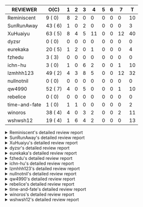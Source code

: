 |   REVIEWER    |  O(C)   | 1 | 2 | 3 | 4  | 5 | 6 | 7  | T  |
|---------------|---------|---|---|---|----|---|---|----|----|
| Reminiscent   |  9 ( 0) | 8 | 2 | 0 |  0 | 0 | 0 |  0 | 10 |
| SunRunAway    | 43 ( 6) | 1 | 0 | 2 |  0 | 0 | 0 |  0 |  3 |
| XuHuaiyu      | 63 ( 5) | 8 | 4 | 5 | 11 | 0 | 0 | 12 | 40 |
| dyzsr         |  0 ( 0) | 0 | 0 | 0 |  0 | 0 | 0 |  0 |  0 |
| eurekaka      | 20 ( 5) | 1 | 2 | 0 |  1 | 0 | 0 |  0 |  4 |
| fzhedu        |  3 ( 3) | 0 | 0 | 0 |  0 | 0 | 0 |  0 |  0 |
| ichn-hu       |  3 ( 0) | 1 | 0 | 6 |  2 | 0 | 0 |  1 | 10 |
| lzmhhh123     | 49 ( 2) | 4 | 3 | 8 |  5 | 0 | 0 | 12 | 32 |
| nullnotnil    |  0 ( 0) | 0 | 0 | 0 |  0 | 0 | 0 |  0 |  0 |
| qw4990        | 52 ( 7) | 4 | 0 | 5 |  0 | 0 | 0 |  1 | 10 |
| rebelice      |  0 ( 0) | 0 | 0 | 0 |  0 | 0 | 0 |  0 |  0 |
| time-and-fate |  1 ( 0) | 1 | 1 | 0 |  0 | 0 | 0 |  0 |  2 |
| winoros       | 38 ( 4) | 4 | 0 | 3 |  2 | 0 | 0 |  2 | 11 |
| wshwsh12      | 19 ( 4) | 1 | 6 | 4 |  2 | 0 | 0 |  0 | 13 |


<details> 
  <summary>Reminiscent's detailed review report</summary> 

## To Be Reviewed

|    REPO    |                                                                  PR                                                                  | C | LASTED |
|------------|--------------------------------------------------------------------------------------------------------------------------------------|---|--------|
| tidb/21137 | [executor: specially handle empty input for apply's outer child aggregate (#20544)](https://github.com/pingcap/tidb/pull/21137)      |   | 28d20h |
| tidb/21271 | [*: support baseline capture for prepared statements](https://github.com/pingcap/tidb/pull/21271)                                    |   | 22d23h |
| tidb/21467 | [planner: fix explain-hint panic for joins generated by subquery (#20675)](https://github.com/pingcap/tidb/pull/21467)               |   | 14d19h |
| tidb/21550 | [planner : fix unsigned_decimal_col=-int_cnst access index (#21198)](https://github.com/pingcap/tidb/pull/21550)                     |   | 9d19h  |
| tidb/21614 | [planner: do not propagate column eq with different column types (#21495)](https://github.com/pingcap/tidb/pull/21614)               |   | 8d14h  |
| tidb/21782 | [bindinfo: refine logs of SQL bind (#21351)](https://github.com/pingcap/tidb/pull/21782)                                             |   | 2d22h  |
| tidb/21861 | [bindinfo: enforce default_db to lower case for SQL bind operations](https://github.com/pingcap/tidb/pull/21861)                     |   | 15h    |
| tidb/21862 | [executor: set StmtType correctly in SummaryStmt for failed queries (#21855)](https://github.com/pingcap/tidb/pull/21862)            |   | 15h    |
| tidb/21868 | [bindinfo: sync concurrent ops on mysql.bind_info from multiple tidb instances (#21629)](https://github.com/pingcap/tidb/pull/21868) |   | 6h     |


## Reviewed in Last 7 Days

|    REPO    |                                                                             PR                                                                              | C | D |   R   |
|------------|-------------------------------------------------------------------------------------------------------------------------------------------------------------|---|---|-------|
| tidb/21823 | [planner: generate correct query block name and offset for update / delete](https://github.com/pingcap/tidb/pull/21823)                                     |   | 1 | 1d23h |
| tidb/21855 | [executor: set StmtType correctly in SummaryStmt for failed queries](https://github.com/pingcap/tidb/pull/21855)                                            |   | 1 | 1h    |
| tidb/21271 | [*: support baseline capture for prepared statements](https://github.com/pingcap/tidb/pull/21271)                                                           |   | 1 | 22d5h |
| tidb/21629 | [bindinfo: sync concurrent ops on mysql.bind_info from multiple tidb instances](https://github.com/pingcap/tidb/pull/21629)                                 |   | 1 | 7d4h  |
| tidb/21832 | [planner: ignore ORDER BY when there is aggregate without GROUP BY](https://github.com/pingcap/tidb/pull/21832)                                             |   | 1 | 1d1h  |
| tidb/21783 | [util: fix bad number error with DISTINCT when dividing long decimals](https://github.com/pingcap/tidb/pull/21783)                                          |   | 1 | 2d3h  |
| tidb/21805 | [range:  fix overflow value access index](https://github.com/pingcap/tidb/pull/21805)                                                                       |   | 1 | 1d23h |
| tidb/21838 | [planner: allow a nonaggregate column not named in GROUP BY clause when this column is limited to single value](https://github.com/pingcap/tidb/pull/21838) |   | 1 | 16h   |
| tidb/21834 | [planner: enhanced index range calculation plan](https://github.com/pingcap/tidb/pull/21834)                                                                |   | 2 | 1h    |
| tidb/21809 | [util/ranger: convert range condition like `x >= 2 and x <= 2` to point condition `x = 2`](https://github.com/pingcap/tidb/pull/21809)                      |   | 2 | 1d0h  |


</details> 


<details> 
  <summary>SunRunAway's detailed review report</summary> 

## To Be Reviewed

|     REPO     |                                                                     PR                                                                     | C | LASTED  |
|--------------|--------------------------------------------------------------------------------------------------------------------------------------------|---|---------|
| docs-cn/4913 | [explain: add indexes](https://github.com/pingcap/docs-cn/pull/4913)                                                                       |   | 31d17h  |
| tidb/15370   | [planner,executor: Refactor Shuffle and implement parallel Sort](https://github.com/pingcap/tidb/pull/15370)                               | Y | 278d18h |
| docs-cn/4933 | [explain: add joins](https://github.com/pingcap/docs-cn/pull/4933)                                                                         |   | 27d20h  |
| tidb/15462   | [executor: implement `graceHashJoin`](https://github.com/pingcap/tidb/pull/15462)                                                          | Y | 274d17h |
| tidb/16967   | [executor: Refactor Shuffle and implement parallel sort (executor part)](https://github.com/pingcap/tidb/pull/16967)                       | Y | 229d10h |
| tidb/17238   | [*: refactor table.Allocator to improve readability](https://github.com/pingcap/tidb/pull/17238)                                           |   | 216d18h |
| tidb/19120   | [executor: Concurrently fetch chunks and insert them to a concurrent hash table in hash build](https://github.com/pingcap/tidb/pull/19120) |   | 128d21h |
| tidb/19178   | [executor: Refactor probe channel](https://github.com/pingcap/tidb/pull/19178)                                                             |   | 126d16h |
| tidb/19347   | [executor: support new syntax `create/drop binding for digest` for tidb dashboard usage](https://github.com/pingcap/tidb/pull/19347)       |   | 118d23h |
| tidb/19807   | [executor: parallel evaluation for hash aggregate distinct](https://github.com/pingcap/tidb/pull/19807)                                    |   | 104d10h |
| tidb/19900   | [executor: enable inline projection for sort&topN](https://github.com/pingcap/tidb/pull/19900)                                             | Y | 99d18h  |
| tidb/20140   | [expressions: Support `bin-to-uuid` and `uuid-to-bin`](https://github.com/pingcap/tidb/pull/20140)                                         |   | 86d22h  |
| tidb/20220   | [*: new secondary index value format](https://github.com/pingcap/tidb/pull/20220)                                                          |   | 83d16h  |
| tidb/20316   | [docs/design: add design doc for index usage information](https://github.com/pingcap/tidb/pull/20316)                                      |   | 78d17h  |
| tidb/20335   | [planner, executor: enable inline projection for Selection](https://github.com/pingcap/tidb/pull/20335)                                    | Y | 75d18h  |
| tidb/20360   | [planner: refine explain info for batch cop](https://github.com/pingcap/tidb/pull/20360)                                                   |   | 69d22h  |
| tidb/20397   | [parser: replace ast.SelectLockInShareMode with ast.SelectLockForShare](https://github.com/pingcap/tidb/pull/20397)                        |   | 67d18h  |
| tidb/20615   | [utils: Avoid panic when getting memory](https://github.com/pingcap/tidb/pull/20615)                                                       |   | 55d2h   |
| tidb/20689   | [expression: make TIME function compatible with MySQL (#19158)](https://github.com/pingcap/tidb/pull/20689)                                |   | 50d20h  |
| tidb/20750   | [executor, infoschema, planner: optimize query cluster_slow_query](https://github.com/pingcap/tidb/pull/20750)                             |   | 45d23h  |
| tidb/20752   | [*: trace statsCache and preparePlanCache by Global memory tracker.](https://github.com/pingcap/tidb/pull/20752)                           |   | 45d22h  |
| tidb/20765   | [planner: support stable result mode](https://github.com/pingcap/tidb/pull/20765)                                                          |   | 45d17h  |
| tidb/20799   | [planner: bypass the DNF restriction if index merge hint is specified](https://github.com/pingcap/tidb/pull/20799)                         |   | 44d16h  |
| tidb/20894   | [planner, store/tikv, executor:Support shuffled hash join and refine codes](https://github.com/pingcap/tidb/pull/20894)                    |   | 41d18h  |
| tidb/21137   | [executor: specially handle empty input for apply's outer child aggregate (#20544)](https://github.com/pingcap/tidb/pull/21137)            |   | 28d20h  |
| tidb/21207   | [planner: fix the inappropriate out-of-range range estimation rule](https://github.com/pingcap/tidb/pull/21207)                            |   | 24d19h  |
| tidb/21277   | [executor: fix split table with large integers](https://github.com/pingcap/tidb/pull/21277)                                                |   | 22d20h  |
| tidb/21310   | [types: convert string to MySQL BIT correctly](https://github.com/pingcap/tidb/pull/21310)                                                 |   | 21d22h  |
| tidb/21364   | [expression: make CAST function returns null when invalid value is casted as TIME (#18653)](https://github.com/pingcap/tidb/pull/21364)    |   | 18d1h   |
| tidb/21381   | [*: optimize analyze cluster index table](https://github.com/pingcap/tidb/pull/21381)                                                      |   | 17d17h  |
| tidb/21386   | [expression: Disable cast decimal as string push down to TiFlash](https://github.com/pingcap/tidb/pull/21386)                              |   | 17d16h  |
| tidb/21431   | [planner: fix correlated aggregates which should be evaluated in outer query](https://github.com/pingcap/tidb/pull/21431)                  |   | 15d19h  |
| tidb/21443   | [*: Let binary literal can be convert to enum and set (#20789)](https://github.com/pingcap/tidb/pull/21443)                                |   | 15d14h  |
| tidb/21444   | [planner: ignore anonymous index while tiflash replica is available](https://github.com/pingcap/tidb/pull/21444)                           |   | 15d12h  |
| tidb/21504   | [planner: fix invalid convert type in between...and... (#19820)](https://github.com/pingcap/tidb/pull/21504)                               | Y | 13d15h  |
| tidb/21546   | [planner: do not push down the aggregation function with correlated column (#21453)](https://github.com/pingcap/tidb/pull/21546)           |   | 9d23h   |
| tidb/21562   | [*:Adapt ScanDetailV2 in KvGet and KvBatchGet Response](https://github.com/pingcap/tidb/pull/21562)                                        |   | 9d16h   |
| tidb/21573   | [expression: fix incorrect result of IsTrue function for time types (#21534)](https://github.com/pingcap/tidb/pull/21573)                  |   | 9d13h   |
| tidb/21650   | [ddl, distsql: Support forbiding cross txnScope query all *Reader Executor](https://github.com/pingcap/tidb/pull/21650)                    |   | 7d14h   |
| tidb/21810   | [expression: handle hybrid field types for where clause (#21724)](https://github.com/pingcap/tidb/pull/21810)                              |   | 2d18h   |
| tidb/21813   | [expression: handle tp.flen overflow in to_base64 function (#20947)](https://github.com/pingcap/tidb/pull/21813)                           |   | 2d17h   |
| tidb/21834   | [planner: enhanced index range calculation plan](https://github.com/pingcap/tidb/pull/21834)                                               |   | 1d18h   |
| tidb/21849   | [types: Regard `TypeNewDecimal` as not a `hasVariantFieldLength` type.](https://github.com/pingcap/tidb/pull/21849)                        |   | 19h     |


## Reviewed in Last 7 Days

|    REPO    |                                                      PR                                                      | C | D |   R   |
|------------|--------------------------------------------------------------------------------------------------------------|---|---|-------|
| tidb/21859 | [*: add enable-global-kill with default value FALSE](https://github.com/pingcap/tidb/pull/21859)             |   | 1 | 0h    |
| tidb/21469 | [expression: fix casting year 0 to string 0000](https://github.com/pingcap/tidb/pull/21469)                  |   | 3 | 12d1h |
| tidb/21807 | [store/tikv: batch cop avoids to retry too many times. (#21499)](https://github.com/pingcap/tidb/pull/21807) |   | 3 | 1h    |


</details> 


<details> 
  <summary>XuHuaiyu's detailed review report</summary> 

## To Be Reviewed

|    REPO    |                                                                              PR                                                                              | C | LASTED  |
|------------|--------------------------------------------------------------------------------------------------------------------------------------------------------------|---|---------|
| tidb/19292 | [planner: suppport left join in join reorder](https://github.com/pingcap/tidb/pull/19292)                                                                    |   | 120d17h |
| tidb/19900 | [executor: enable inline projection for sort&topN](https://github.com/pingcap/tidb/pull/19900)                                                               | Y | 99d18h  |
| tidb/20040 | [planner, expression: take NullFlag into consideration when optimize the `int non-const` <cmp > `non-int const`](https://github.com/pingcap/tidb/pull/20040) | Y | 92d14h  |
| tidb/20140 | [expressions: Support `bin-to-uuid` and `uuid-to-bin`](https://github.com/pingcap/tidb/pull/20140)                                                           |   | 86d22h  |
| tidb/20233 | [expression, types: fix datetime and year comparison error](https://github.com/pingcap/tidb/pull/20233)                                                      | Y | 82d7h   |
| tidb/20311 | [expression: fix overflow error when convert bit to int64 (#20266)](https://github.com/pingcap/tidb/pull/20311)                                              |   | 78d21h  |
| tidb/20350 | [executor: support read global indexes in IndexMergeReader and index join](https://github.com/pingcap/tidb/pull/20350)                                       | Y | 72d13h  |
| tidb/20505 | [*: Add metrics for oom-action and sql memory usage.](https://github.com/pingcap/tidb/pull/20505)                                                            |   | 59d19h  |
| tidb/20576 | [*: fix stats feedback after tableReader handle multiple ranges](https://github.com/pingcap/tidb/pull/20576)                                                 |   | 57d13h  |
| tidb/20613 | [executor: fix issue of hash join fetch time inaccurate](https://github.com/pingcap/tidb/pull/20613)                                                         |   | 55d13h  |
| tidb/20752 | [*: trace statsCache and preparePlanCache by Global memory tracker.](https://github.com/pingcap/tidb/pull/20752)                                             |   | 45d22h  |
| tidb/20790 | [collation: add pinyin collation for chinese charset support](https://github.com/pingcap/tidb/pull/20790)                                                    |   | 44d20h  |
| tidb/20793 | [planner, executor: enable inline projection for Apply](https://github.com/pingcap/tidb/pull/20793)                                                          |   | 44d20h  |
| tidb/20905 | [planner: fix statement-optimize not work in `TryFastPlan`](https://github.com/pingcap/tidb/pull/20905)                                                      |   | 41d17h  |
| tidb/20938 | [planner: fix update statement not blocked by primary (#20842)](https://github.com/pingcap/tidb/pull/20938)                                                  |   | 38d17h  |
| tidb/20972 | [expression: POC implementation of Vitess hashing algorithm.](https://github.com/pingcap/tidb/pull/20972)                                                    |   | 37d1h   |
| tidb/21064 | [planner, executor: fix cast not check error](https://github.com/pingcap/tidb/pull/21064)                                                                    |   | 32d8h   |
| tidb/21149 | [executor:Add runtime stat for IndexMergeReaderExecutor (#20653)](https://github.com/pingcap/tidb/pull/21149)                                                |   | 28d14h  |
| tidb/21155 | [util/chunk: fix slice out of bound panic](https://github.com/pingcap/tidb/pull/21155)                                                                       |   | 28d11h  |
| tidb/21304 | [executor: Add the HashAggExec runtime information (#20577)](https://github.com/pingcap/tidb/pull/21304)                                                     |   | 22d12h  |
| tidb/21318 | [planner, expression: use the range of column types to simplify expressions](https://github.com/pingcap/tidb/pull/21318)                                     |   | 21d19h  |
| tidb/21334 | [*: make rollback work on user-defined variables](https://github.com/pingcap/tidb/pull/21334)                                                                |   | 21d14h  |
| tidb/21425 | [planner: natural join not consider rowid and null eq not propagate (#21328)](https://github.com/pingcap/tidb/pull/21425)                                    |   | 15d22h  |
| tidb/21431 | [planner: fix correlated aggregates which should be evaluated in outer query](https://github.com/pingcap/tidb/pull/21431)                                    |   | 15d19h  |
| tidb/21459 | [planner: push down projection for tiflash](https://github.com/pingcap/tidb/pull/21459)                                                                      |   | 14d21h  |
| tidb/21473 | [ddl: check the generated column offset when modifies column (#21458)](https://github.com/pingcap/tidb/pull/21473)                                           |   | 14d16h  |
| tidb/21476 | [planner: check for decimal format in cast expr (#20836)](https://github.com/pingcap/tidb/pull/21476)                                                        |   | 14d15h  |
| tidb/21477 | [planner: check for decimal format in cast expr (#20836)](https://github.com/pingcap/tidb/pull/21477)                                                        |   | 14d15h  |
| tidb/21483 | [executor, store/tikv: locks exist keys for point_get & batch_point_get (#21229)](https://github.com/pingcap/tidb/pull/21483)                                |   | 14d12h  |
| tidb/21488 | [planner: fix ambiguous field when resolve having expr  (#21165)](https://github.com/pingcap/tidb/pull/21488)                                                |   | 13d22h  |
| tidb/21504 | [planner: fix invalid convert type in between...and... (#19820)](https://github.com/pingcap/tidb/pull/21504)                                                 | Y | 13d15h  |
| tidb/21532 | [expression: set IsBooleanFlag for boolean scalar functions (#20706)](https://github.com/pingcap/tidb/pull/21532)                                            |   | 10d16h  |
| tidb/21536 | [executor: add slow-log file meta cache to avoid repeat read file meta information](https://github.com/pingcap/tidb/pull/21536)                              |   | 10d14h  |
| tidb/21550 | [planner : fix unsigned_decimal_col=-int_cnst access index (#21198)](https://github.com/pingcap/tidb/pull/21550)                                             |   | 9d19h   |
| tidb/21564 | [ddl: fix Incorrect behavior of NO_ZERO_DATE when altering table](https://github.com/pingcap/tidb/pull/21564)                                                |   | 9d15h   |
| tidb/21566 | [chunk: fix min/max for enum/set is incompatible with MySQL](https://github.com/pingcap/tidb/pull/21566)                                                     |   | 9d15h   |
| tidb/21573 | [expression: fix incorrect result of IsTrue function for time types (#21534)](https://github.com/pingcap/tidb/pull/21573)                                    |   | 9d13h   |
| tidb/21577 | [planner: add special partition pruner for list columns partition](https://github.com/pingcap/tidb/pull/21577)                                               |   | 9d12h   |
| tidb/21590 | [expression: fix compatibility behaviors in sec_to_time with MySQL  (#21555)](https://github.com/pingcap/tidb/pull/21590)                                    |   | 8d21h   |
| tidb/21593 | [expression: fix convert number base for hybrid type (#21554)](https://github.com/pingcap/tidb/pull/21593)                                                   |   | 8d19h   |
| tidb/21602 | [expression: not evaluate time addition for timestamp with 2 args if 1st arg's year is zero (#21572)](https://github.com/pingcap/tidb/pull/21602)            |   | 8d17h   |
| tidb/21608 | [expression: fix error "invalid time format: '{0 0 0 0 0 0 0}'" for timestampAdd (#21591)](https://github.com/pingcap/tidb/pull/21608)                       |   | 8d16h   |
| tidb/21609 | [session: check character set value valid when set global variable](https://github.com/pingcap/tidb/pull/21609)                                              |   | 8d16h   |
| tidb/21610 | [*: remove needless InInsertStmt (#19787)](https://github.com/pingcap/tidb/pull/21610)                                                                       |   | 8d15h   |
| tidb/21614 | [planner: do not propagate column eq with different column types (#21495)](https://github.com/pingcap/tidb/pull/21614)                                       |   | 8d14h   |
| tidb/21626 | [test: convert test to benchmard test to make ci stable (#21616)](https://github.com/pingcap/tidb/pull/21626)                                                |   | 7d23h   |
| tidb/21635 | [expression: handle invalid argument for addtime and subtime function  (#21600)](https://github.com/pingcap/tidb/pull/21635)                                 |   | 7d19h   |
| tidb/21673 | [expression, types: fix unexpected result from TIME() when fsp digits > 6 (#21652)](https://github.com/pingcap/tidb/pull/21673)                              |   | 6d17h   |
| tidb/21676 | [expression: fix compatibility of extract day_time unit functions (#21601)](https://github.com/pingcap/tidb/pull/21676)                                      |   | 6d17h   |
| tidb/21680 | [planner: report error when ORDER BY conflicts with DISTINCT (#21286)](https://github.com/pingcap/tidb/pull/21680)                                           |   | 6d16h   |
| tidb/21697 | [planner: check for only_full_group_by in ORDER BY and HAVING (#21216)](https://github.com/pingcap/tidb/pull/21697)                                          |   | 3d19h   |
| tidb/21711 | [expression: Fix unexpected panic when using IF function. (#21132)](https://github.com/pingcap/tidb/pull/21711)                                              |   | 3d17h   |
| tidb/21714 | [planner: fix the coercibility of the cast function (#21705)](https://github.com/pingcap/tidb/pull/21714)                                                    |   | 3d17h   |
| tidb/21718 | [types: fix compare object json type (#21703)](https://github.com/pingcap/tidb/pull/21718)                                                                   |   | 3d16h   |
| tidb/21785 | [types: fix compare float64 with float64 in json (#21709)](https://github.com/pingcap/tidb/pull/21785)                                                       |   | 2d22h   |
| tidb/21808 | [planner: fix the fail when we compare multi fields in the subquery (#21699)](https://github.com/pingcap/tidb/pull/21808)                                    |   | 2d18h   |
| tidb/21810 | [expression: handle hybrid field types for where clause (#21724)](https://github.com/pingcap/tidb/pull/21810)                                                |   | 2d18h   |
| tidb/21813 | [expression: handle tp.flen overflow in to_base64 function (#20947)](https://github.com/pingcap/tidb/pull/21813)                                             |   | 2d17h   |
| tidb/21826 | [types: refine JSON conversion, throw err when object/array convert to integer/float/decimal](https://github.com/pingcap/tidb/pull/21826)                    |   | 2d11h   |
| tidb/21832 | [planner: ignore ORDER BY when there is aggregate without GROUP BY](https://github.com/pingcap/tidb/pull/21832)                                              |   | 1d20h   |
| tidb/21839 | [planner/core: add 'split table using statistics' statement](https://github.com/pingcap/tidb/pull/21839)                                                     |   | 1d15h   |
| tidb/21853 | [expression: fix compatibility behaviors in time_format with MySQL (#21559)](https://github.com/pingcap/tidb/pull/21853)                                     |   | 19h     |
| tidb/21854 | [planner: fix union doesn't handle collate correctly](https://github.com/pingcap/tidb/pull/21854)                                                            |   | 18h     |


## Reviewed in Last 7 Days

|      REPO      |                                                                                        PR                                                                                         | C | D |   R    |
|----------------|-----------------------------------------------------------------------------------------------------------------------------------------------------------------------------------|---|---|--------|
| tidb/21150     | [expression: fix type infer for tidb's builtin compare(least and greatest)](https://github.com/pingcap/tidb/pull/21150)                                                           |   | 1 | 27d21h |
| tidb/21691     | [expression:truncate decimal value instead of return error](https://github.com/pingcap/tidb/pull/21691)                                                                           |   | 1 | 3d4h   |
| tidb/21830     | [session: add a switch for index merge join](https://github.com/pingcap/tidb/pull/21830)                                                                                          |   | 1 | 1d3h   |
| tidb/21559     | [expression: fix compatibility behaviors in time_format with MySQL](https://github.com/pingcap/tidb/pull/21559)                                                                   |   | 1 | 8d21h  |
| tidb-test/1127 | [expression: fix compatibility behaviors in time_format with MySQL](https://github.com/pingcap/tidb-test/pull/1127)                                                               |   | 1 | 6d21h  |
| tidb/21166     | [mocktikv: select count result differs between tikv and mocktikv](https://github.com/pingcap/tidb/pull/21166)                                                                     |   | 1 | 26d23h |
| tidb/21818     | [expression: do not report error when got unknown locale](https://github.com/pingcap/tidb/pull/21818)                                                                             |   | 1 | 1d19h  |
| docs/4378      | [refine explanation for general log](https://github.com/pingcap/docs/pull/4378)                                                                                                   |   | 1 | 7d2h   |
| tidb/21812     | [planner: construct the EqOrIn condition based on the column](https://github.com/pingcap/tidb/pull/21812)                                                                         |   | 2 | 1d4h   |
| tidb/21789     | [expression: add annotations to inform user to import planner/core to initalize expression.RewriteAstExpr and expression.EvalAstExpr](https://github.com/pingcap/tidb/pull/21789) |   | 2 | 1d2h   |
| tidb/21779     | [types: report error for json object with key length >= 65536](https://github.com/pingcap/tidb/pull/21779)                                                                        |   | 2 | 1d4h   |
| tidb/21597     | [exeutor: add a switch for memory tracker in aggregate ](https://github.com/pingcap/tidb/pull/21597)                                                                              |   | 2 | 6d20h  |
| tidb/20947     | [expression: handle tp.flen overflow in to_base64 function](https://github.com/pingcap/tidb/pull/20947)                                                                           |   | 3 | 35d5h  |
| tidb/21699     | [planner: fix the fail when we compare multi fields in the subquery](https://github.com/pingcap/tidb/pull/21699)                                                                  |   | 3 | 23h    |
| tidb/20844     | [executor: introduce new variables to control Apply's behaviors and add more tests for it](https://github.com/pingcap/tidb/pull/20844)                                            |   | 3 | 40d17h |
| tidb/21663     | [*: fix bug that broadcast join/MPP not compatible with clustered index](https://github.com/pingcap/tidb/pull/21663)                                                              |   | 3 | 3d20h  |
| tidb/21173     | [planner: fix partition pruning when condition exceeds the range of column type](https://github.com/pingcap/tidb/pull/21173)                                                      |   | 3 | 24d18h |
| tidb/21716     | [*: add a switch for extended stats to disable the feature by default](https://github.com/pingcap/tidb/pull/21716)                                                                |   | 4 | 3h     |
| tidb/21690     | [expression: fix compatibility behaviors in round() with MySQL](https://github.com/pingcap/tidb/pull/21690)                                                                       |   | 4 | 23h    |
| tidb/21698     | [test: add test for plan cache for query on list partition](https://github.com/pingcap/tidb/pull/21698)                                                                           |   | 4 | 2h     |
| tidb/21709     | [types: fix compare float64 with float64 in json](https://github.com/pingcap/tidb/pull/21709)                                                                                     |   | 4 | 0h     |
| tidb/21711     | [expression: Fix unexpected panic when using IF function. (#21132)](https://github.com/pingcap/tidb/pull/21711)                                                                   |   | 4 | 0h     |
| tidb/21060     | [planner: fix distinct push across projection when read partition table](https://github.com/pingcap/tidb/pull/21060)                                                              |   | 4 | 28d23h |
| tidb/21694     | [executor: add more information to investigate unstable test Issue16696](https://github.com/pingcap/tidb/pull/21694)                                                              |   | 4 | 2h     |
| tidb/21132     | [expression: Fix unexpected panic when using IF function.](https://github.com/pingcap/tidb/pull/21132)                                                                            |   | 4 | 25d4h  |
| tidb/21640     | [ planner: not pruning column used by union scan condition](https://github.com/pingcap/tidb/pull/21640)                                                                           |   | 4 | 4d0h   |
| tidb/21338     | [expression: fix different types compare error](https://github.com/pingcap/tidb/pull/21338)                                                                                       |   | 4 | 17d8h  |
| tidb/21216     | [planner: check for only_full_group_by in ORDER BY and HAVING](https://github.com/pingcap/tidb/pull/21216)                                                                        |   | 4 | 20d21h |
| tidb/21609     | [session: check character set value valid when set global variable](https://github.com/pingcap/tidb/pull/21609)                                                                   |   | 7 | 1d23h  |
| tidb/21286     | [planner: report error when ORDER BY conflicts with DISTINCT](https://github.com/pingcap/tidb/pull/21286)                                                                         |   | 7 | 16d0h  |
| tidb/21672     | [unistore: fix index-out-of-range error when unistore executes TopN](https://github.com/pingcap/tidb/pull/21672)                                                                  |   | 7 | 1h     |
| tidb/21656     | [types, expression, codec: agg JSON values](https://github.com/pingcap/tidb/pull/21656)                                                                                           |   | 7 | 8h     |
| tidb/21601     | [expression: fix compatibility of extract day_time unit functions](https://github.com/pingcap/tidb/pull/21601)                                                                    |   | 7 | 2d0h   |
| tidb/21668     | [executor: add error trace to investigate unstable test Issue16696](https://github.com/pingcap/tidb/pull/21668)                                                                   |   | 7 | 0h     |
| tidb/21664     | [*: make TestPointGetReadLock stable](https://github.com/pingcap/tidb/pull/21664)                                                                                                 |   | 7 | 0h     |
| tidb/21667     | [server: fix float fmt returned to mysql client  (#21660)](https://github.com/pingcap/tidb/pull/21667)                                                                            |   | 7 | 0h     |
| tidb/21630     | [server: add buffer to channel to safely avoid goroutine leak](https://github.com/pingcap/tidb/pull/21630)                                                                        |   | 7 | 1d1h   |
| tidb/21503     | [planner: fix invalid convert type in between...and... (#19820)](https://github.com/pingcap/tidb/pull/21503)                                                                      | Y | 7 | 6d18h  |
| tidb/21648     | [expression: fix using tidb_decode_plan to decode plan and query in information_schema.slow_query returns error](https://github.com/pingcap/tidb/pull/21648)                      |   | 7 | 19h    |
| tidb/21513     | [expression: fix the error of parsing time](https://github.com/pingcap/tidb/pull/21513)                                                                                           |   | 7 | 5d0h   |


</details> 


<details> 
  <summary>dyzsr's detailed review report</summary> 

## To Be Reviewed

| REPO | PR | C | LASTED |
|------|----|---|--------|


## Reviewed in Last 7 Days

| REPO | PR | C | D | R |
|------|----|---|---|---|


</details> 


<details> 
  <summary>eurekaka's detailed review report</summary> 

## To Be Reviewed

|    REPO    |                                                                             PR                                                                              | C | LASTED  |
|------------|-------------------------------------------------------------------------------------------------------------------------------------------------------------|---|---------|
| tidb/14729 | [planner: fix constant propagation for PredicatePushDown](https://github.com/pingcap/tidb/pull/14729)                                                       | Y | 310d17h |
| tidb/14831 | [planner/cascades: add implementationRule for IndexLookUpJoin](https://github.com/pingcap/tidb/pull/14831)                                                  |   | 303d17h |
| tidb/15090 | [planner/cascades: refine the row count estimation of TiKV layer Selection](https://github.com/pingcap/tidb/pull/15090)                                     |   | 289d18h |
| tidb/15157 | [planner/cascades: implement `HashCode` method for all the LogicalPlans](https://github.com/pingcap/tidb/pull/15157)                                        | Y | 287d14h |
| tidb/15335 | [planner/cascades: add transformation rule PullAggregationUpApply & EliminateMaxOneRow](https://github.com/pingcap/tidb/pull/15335)                         |   | 280d17h |
| tidb/15370 | [planner,executor: Refactor Shuffle and implement parallel Sort](https://github.com/pingcap/tidb/pull/15370)                                                | Y | 278d18h |
| tidb/17276 | [planner/cascades: add rule InjectProjectionBelowSort](https://github.com/pingcap/tidb/pull/17276)                                                          | Y | 213d9h  |
| tidb/18882 | [planner, executor: add explain for `MetricSummaryTableExtractor`](https://github.com/pingcap/tidb/pull/18882)                                              | Y | 140d17h |
| tidb/19347 | [executor: support new syntax `create/drop binding for digest` for tidb dashboard usage](https://github.com/pingcap/tidb/pull/19347)                        |   | 118d23h |
| tidb/20580 | [statistics: add bucket ndv for index histogram](https://github.com/pingcap/tidb/pull/20580)                                                                |   | 56d20h  |
| tidb/20877 | [statistics: collect index usage information](https://github.com/pingcap/tidb/pull/20877)                                                                   |   | 42d16h  |
| tidb/21318 | [planner, expression: use the range of column types to simplify expressions](https://github.com/pingcap/tidb/pull/21318)                                    |   | 21d19h  |
| tidb/21459 | [planner: push down projection for tiflash](https://github.com/pingcap/tidb/pull/21459)                                                                     |   | 14d21h  |
| tidb/21488 | [planner: fix ambiguous field when resolve having expr  (#21165)](https://github.com/pingcap/tidb/pull/21488)                                               |   | 13d22h  |
| tidb/21573 | [expression: fix incorrect result of IsTrue function for time types (#21534)](https://github.com/pingcap/tidb/pull/21573)                                   |   | 9d13h   |
| tidb/21680 | [planner: report error when ORDER BY conflicts with DISTINCT (#21286)](https://github.com/pingcap/tidb/pull/21680)                                          |   | 6d16h   |
| tidb/21697 | [planner: check for only_full_group_by in ORDER BY and HAVING (#21216)](https://github.com/pingcap/tidb/pull/21697)                                         |   | 3d19h   |
| tidb/21809 | [util/ranger: convert range condition like `x >= 2 and x <= 2` to point condition `x = 2`](https://github.com/pingcap/tidb/pull/21809)                      |   | 2d18h   |
| tidb/21838 | [planner: allow a nonaggregate column not named in GROUP BY clause when this column is limited to single value](https://github.com/pingcap/tidb/pull/21838) |   | 1d16h   |
| tidb/21849 | [types: Regard `TypeNewDecimal` as not a `hasVariantFieldLength` type.](https://github.com/pingcap/tidb/pull/21849)                                         |   | 19h     |


## Reviewed in Last 7 Days

|    REPO    |                                                         PR                                                          | C | D |   R   |
|------------|---------------------------------------------------------------------------------------------------------------------|---|---|-------|
| tidb/21849 | [types: Regard `TypeNewDecimal` as not a `hasVariantFieldLength` type.](https://github.com/pingcap/tidb/pull/21849) |   | 1 | 0h    |
| tidb/21812 | [planner: construct the EqOrIn condition based on the column](https://github.com/pingcap/tidb/pull/21812)           |   | 2 | 1d1h  |
| tidb/21712 | [statistics: no more counting feedback if it is invalid](https://github.com/pingcap/tidb/pull/21712)                |   | 2 | 1d21h |
| tidb/21599 | [*: Revert "#19008" and "#18788"](https://github.com/pingcap/tidb/pull/21599)                                       |   | 4 | 4d22h |


</details> 


<details> 
  <summary>fzhedu's detailed review report</summary> 

## To Be Reviewed

|    REPO    |                                                            PR                                                             | C | LASTED  |
|------------|---------------------------------------------------------------------------------------------------------------------------|---|---------|
| tidb/19310 | [expression: make tidb_decode_key return json type and support escape string](https://github.com/pingcap/tidb/pull/19310) | Y | 120d0h  |
| tidb/19845 | [expression:fix FORMAT compatibility issue #11206](https://github.com/pingcap/tidb/pull/19845)                            | Y | 101d15h |
| tidb/20117 | [optimizer: fix issue on incorrect result of natural join](https://github.com/pingcap/tidb/pull/20117)                    | Y | 87d20h  |


## Reviewed in Last 7 Days

| REPO | PR | C | D | R |
|------|----|---|---|---|


</details> 


<details> 
  <summary>ichn-hu's detailed review report</summary> 

## To Be Reviewed

|    REPO    |                                                            PR                                                            | C | LASTED |
|------------|--------------------------------------------------------------------------------------------------------------------------|---|--------|
| tidb/21676 | [expression: fix compatibility of extract day_time unit functions (#21601)](https://github.com/pingcap/tidb/pull/21676)  |   | 6d17h  |
| tidb/21850 | [expression: add implicit eval int and real for function dayname (#21806)](https://github.com/pingcap/tidb/pull/21850)   |   | 19h    |
| tidb/21853 | [expression: fix compatibility behaviors in time_format with MySQL (#21559)](https://github.com/pingcap/tidb/pull/21853) |   | 19h    |


## Reviewed in Last 7 Days

|     REPO     |                                                              PR                                                               | C | D |   R    |
|--------------|-------------------------------------------------------------------------------------------------------------------------------|---|---|--------|
| tidb/21806   | [expression: add implicit eval int and real for function dayname](https://github.com/pingcap/tidb/pull/21806)                 |   | 1 | 1d20h  |
| tidb/21720   | [expression: fix unexpect invalid json text error when query with `json_extract`](https://github.com/pingcap/tidb/pull/21720) |   | 3 | 1d0h   |
| tidb/21785   | [types: fix compare float64 with float64 in json (#21709)](https://github.com/pingcap/tidb/pull/21785)                        |   | 3 | 2h     |
| tidb/21476   | [planner: check for decimal format in cast expr (#20836)](https://github.com/pingcap/tidb/pull/21476)                         |   | 3 | 11d20h |
| tidb/21635   | [expression: handle invalid argument for addtime and subtime function  (#21600)](https://github.com/pingcap/tidb/pull/21635)  |   | 3 | 4d23h  |
| tidb/21665   | [executor: fix LEAD and LAG's default value can not adapt to field type (#20747)](https://github.com/pingcap/tidb/pull/21665) |   | 3 | 3d23h  |
| tidb/21718   | [types: fix compare object json type (#21703)](https://github.com/pingcap/tidb/pull/21718)                                    |   | 3 | 20h    |
| docs/4294    | [releases: add v4.0.9 release notes](https://github.com/pingcap/docs/pull/4294)                                               |   | 4 | 14d9h  |
| docs-cn/4976 | [releases: add v4.0.9 release notes](https://github.com/pingcap/docs-cn/pull/4976)                                            |   | 4 | 14d8h  |
| tidb/21513   | [expression: fix the error of parsing time](https://github.com/pingcap/tidb/pull/21513)                                       |   | 7 | 4d23h  |


</details> 


<details> 
  <summary>lzmhhh123's detailed review report</summary> 

## To Be Reviewed

|     REPO     |                                                                  PR                                                                  | C | LASTED  |
|--------------|--------------------------------------------------------------------------------------------------------------------------------------|---|---------|
| tidb/14729   | [planner: fix constant propagation for PredicatePushDown](https://github.com/pingcap/tidb/pull/14729)                                | Y | 310d17h |
| docs-cn/4913 | [explain: add indexes](https://github.com/pingcap/docs-cn/pull/4913)                                                                 |   | 31d17h  |
| tidb/17414   | [add curCost based join reorder algorithm](https://github.com/pingcap/tidb/pull/17414)                                               |   | 205d18h |
| tidb/19347   | [executor: support new syntax `create/drop binding for digest` for tidb dashboard usage](https://github.com/pingcap/tidb/pull/19347) |   | 118d23h |
| tidb/19698   | [*: update test cases to support new collation enabled by default](https://github.com/pingcap/tidb/pull/19698)                       |   | 106d22h |
| tidb/20044   | [expression: Add column nullability checking before "refine args"](https://github.com/pingcap/tidb/pull/20044)                       | Y | 92d7h   |
| tidb/20444   | [expression: add json_merge_patch](https://github.com/pingcap/tidb/pull/20444)                                                       |   | 64d21h  |
| tidb/20465   | [expression: add uuidShortFunction](https://github.com/pingcap/tidb/pull/20465)                                                      |   | 63d19h  |
| tidb/20505   | [*: Add metrics for oom-action and sql memory usage.](https://github.com/pingcap/tidb/pull/20505)                                    |   | 59d19h  |
| tidb/20618   | [planner: fix update generated columns error](https://github.com/pingcap/tidb/pull/20618)                                            |   | 54d20h  |
| tidb/20642   | [executor: modify admin executors to support partitioned table with global index](https://github.com/pingcap/tidb/pull/20642)        |   | 52d15h  |
| tidb/20825   | [executor: add diagnosis rule to check Transparent Huge Pages(THP) enabled (#20611)](https://github.com/pingcap/tidb/pull/20825)     |   | 43d18h  |
| tidb/20865   | [executor:Add runtime information for UnionScanExec](https://github.com/pingcap/tidb/pull/20865)                                     |   | 42d18h  |
| tidb/20898   | [executor: modify the error message of insert time value (#20847)](https://github.com/pingcap/tidb/pull/20898)                       |   | 41d17h  |
| tidb/20903   | [planner: fix confused and unnecessary double-projection in plans.](https://github.com/pingcap/tidb/pull/20903)                      |   | 41d17h  |
| tidb/20929   | [types:  Add a limitation about float data type](https://github.com/pingcap/tidb/pull/20929)                                         |   | 38d19h  |
| tidb/20938   | [planner: fix update statement not blocked by primary (#20842)](https://github.com/pingcap/tidb/pull/20938)                          |   | 38d17h  |
| tidb/21018   | [planner: don't push down null sensitive join conditions (#19620)](https://github.com/pingcap/tidb/pull/21018)                       |   | 35d17h  |
| tidb/21051   | [executor: change read slow-log file module to concurrent](https://github.com/pingcap/tidb/pull/21051)                               |   | 34d14h  |
| tidb/21137   | [executor: specially handle empty input for apply's outer child aggregate (#20544)](https://github.com/pingcap/tidb/pull/21137)      |   | 28d20h  |
| tidb/21195   | [brie: integrate lightning to suport IMPORT statement](https://github.com/pingcap/tidb/pull/21195)                                   |   | 24d22h  |
| tidb/21271   | [*: support baseline capture for prepared statements](https://github.com/pingcap/tidb/pull/21271)                                    |   | 22d23h  |
| tidb/21275   | [*: rewrite origin SQL with default DB for SQL bindings](https://github.com/pingcap/tidb/pull/21275)                                 |   | 22d21h  |
| tidb/21334   | [*: make rollback work on user-defined variables](https://github.com/pingcap/tidb/pull/21334)                                        |   | 21d14h  |
| tidb/21347   | [session: make rollback work on global variables](https://github.com/pingcap/tidb/pull/21347)                                        |   | 20d19h  |
| tidb/21401   | [expression: incompatibility with MySQL for ADDTIME()](https://github.com/pingcap/tidb/pull/21401)                                   |   | 17d11h  |
| tidb/21404   | [planner: fix unexpected bad plan when IndexJoin inner side estRow is 0. (#21084)](https://github.com/pingcap/tidb/pull/21404)       |   | 16d22h  |
| tidb/21487   | [*: ensure TABLE statement works](https://github.com/pingcap/tidb/pull/21487)                                                        |   | 14d4h   |
| tidb/21566   | [chunk: fix min/max for enum/set is incompatible with MySQL](https://github.com/pingcap/tidb/pull/21566)                             |   | 9d15h   |
| tidb/21577   | [planner: add special partition pruner for list columns partition](https://github.com/pingcap/tidb/pull/21577)                       |   | 9d12h   |
| tidb/21604   | [expression, json: fix converting from string to decimal (#21592)](https://github.com/pingcap/tidb/pull/21604)                       |   | 8d16h   |
| tidb/21609   | [session: check character set value valid when set global variable](https://github.com/pingcap/tidb/pull/21609)                      |   | 8d16h   |
| tidb/21641   | [executor: Fix pessimistic lock doesn't work on the partition table for subquery/joins](https://github.com/pingcap/tidb/pull/21641)  |   | 7d18h   |
| tidb/21651   | [planner: allow filter condition pushing down to IndexScan for prefix index](https://github.com/pingcap/tidb/pull/21651)             |   | 7d13h   |
| tidb/21680   | [planner: report error when ORDER BY conflicts with DISTINCT (#21286)](https://github.com/pingcap/tidb/pull/21680)                   |   | 6d16h   |
| tidb/21694   | [executor: add more information to investigate unstable test Issue16696](https://github.com/pingcap/tidb/pull/21694)                 |   | 3d20h   |
| tidb/21711   | [expression: Fix unexpected panic when using IF function. (#21132)](https://github.com/pingcap/tidb/pull/21711)                      |   | 3d17h   |
| tidb/21776   | [planner, privilege: check for table not exists](https://github.com/pingcap/tidb/pull/21776)                                         |   | 3d1h    |
| tidb/21777   | [session/bootstrap: disable clustered index by default](https://github.com/pingcap/tidb/pull/21777)                                  |   | 2d23h   |
| tidb/21782   | [bindinfo: refine logs of SQL bind (#21351)](https://github.com/pingcap/tidb/pull/21782)                                             |   | 2d22h   |
| tidb/21808   | [planner: fix the fail when we compare multi fields in the subquery (#21699)](https://github.com/pingcap/tidb/pull/21808)            |   | 2d18h   |
| tidb/21813   | [expression: handle tp.flen overflow in to_base64 function (#20947)](https://github.com/pingcap/tidb/pull/21813)                     |   | 2d17h   |
| tidb/21823   | [planner: generate correct query block name and offset for update / delete](https://github.com/pingcap/tidb/pull/21823)              |   | 2d16h   |
| tidb/21832   | [planner: ignore ORDER BY when there is aggregate without GROUP BY](https://github.com/pingcap/tidb/pull/21832)                      |   | 1d20h   |
| tidb/21842   | [planner: Shuffle hash agg](https://github.com/pingcap/tidb/pull/21842)                                                              |   | 1d10h   |
| tidb/21850   | [expression: add implicit eval int and real for function dayname (#21806)](https://github.com/pingcap/tidb/pull/21850)               |   | 19h     |
| tidb/21853   | [expression: fix compatibility behaviors in time_format with MySQL (#21559)](https://github.com/pingcap/tidb/pull/21853)             |   | 19h     |
| tidb/21861   | [bindinfo: enforce default_db to lower case for SQL bind operations](https://github.com/pingcap/tidb/pull/21861)                     |   | 15h     |
| tidb/21868   | [bindinfo: sync concurrent ops on mysql.bind_info from multiple tidb instances (#21629)](https://github.com/pingcap/tidb/pull/21868) |   | 6h      |


## Reviewed in Last 7 Days

|      REPO      |                                                                              PR                                                                              | C | D |   R    |
|----------------|--------------------------------------------------------------------------------------------------------------------------------------------------------------|---|---|--------|
| tidb/21859     | [*: add enable-global-kill with default value FALSE](https://github.com/pingcap/tidb/pull/21859)                                                             |   | 1 | 0h     |
| tidb-test/1127 | [expression: fix compatibility behaviors in time_format with MySQL](https://github.com/pingcap/tidb-test/pull/1127)                                          |   | 1 | 6d21h  |
| tidb/21431     | [planner: fix correlated aggregates which should be evaluated in outer query](https://github.com/pingcap/tidb/pull/21431)                                    |   | 1 | 14d23h |
| tidb/21691     | [expression:truncate decimal value instead of return error](https://github.com/pingcap/tidb/pull/21691)                                                      |   | 1 | 3d3h   |
| tidb/21779     | [types: report error for json object with key length >= 65536](https://github.com/pingcap/tidb/pull/21779)                                                   |   | 2 | 1d5h   |
| tidb/21597     | [exeutor: add a switch for memory tracker in aggregate ](https://github.com/pingcap/tidb/pull/21597)                                                         |   | 2 | 6d20h  |
| tidb/21810     | [expression: handle hybrid field types for where clause (#21724)](https://github.com/pingcap/tidb/pull/21810)                                                |   | 2 | 18h    |
| tidb/21806     | [expression: add implicit eval int and real for function dayname](https://github.com/pingcap/tidb/pull/21806)                                                |   | 3 | 2h     |
| tipb/202       | [proto: add ndv for select resp and histogram](https://github.com/pingcap/tipb/pull/202)                                                                     |   | 3 | 0h     |
| tidb/21807     | [store/tikv: batch cop avoids to retry too many times. (#21499)](https://github.com/pingcap/tidb/pull/21807)                                                 |   | 3 | 1h     |
| tidb/20947     | [expression: handle tp.flen overflow in to_base64 function](https://github.com/pingcap/tidb/pull/20947)                                                      |   | 3 | 35d5h  |
| tidb/21514     | [expression: modify the mean result of time type](https://github.com/pingcap/tidb/pull/21514)                                                                |   | 3 | 8d16h  |
| tidb/21690     | [expression: fix compatibility behaviors in round() with MySQL](https://github.com/pingcap/tidb/pull/21690)                                                  |   | 3 | 1d20h  |
| tidb/21724     | [expression: handle hybrid field types for where clause](https://github.com/pingcap/tidb/pull/21724)                                                         |   | 3 | 17h    |
| tidb/21310     | [types: convert string to MySQL BIT correctly](https://github.com/pingcap/tidb/pull/21310)                                                                   |   | 3 | 19d1h  |
| parser/1126    | [ast: fix restore panic for TRIM() when arguments contain column name (#1124)](https://github.com/pingcap/parser/pull/1126)                                  |   | 4 | 0h     |
| tidb/21132     | [expression: Fix unexpected panic when using IF function.](https://github.com/pingcap/tidb/pull/21132)                                                       |   | 4 | 25d4h  |
| tidb/21699     | [planner: fix the fail when we compare multi fields in the subquery](https://github.com/pingcap/tidb/pull/21699)                                             |   | 4 | 0h     |
| tidb/21697     | [planner: check for only_full_group_by in ORDER BY and HAVING (#21216)](https://github.com/pingcap/tidb/pull/21697)                                          |   | 4 | 0h     |
| tidb/21499     | [store/tikv: batch cop avoids to retry too many times.](https://github.com/pingcap/tidb/pull/21499)                                                          |   | 4 | 9d21h  |
| tidb/21621     | [types, expression: handle uint64 correctly in JSON](https://github.com/pingcap/tidb/pull/21621)                                                             |   | 7 | 1d9h   |
| tidb/21672     | [unistore: fix index-out-of-range error when unistore executes TopN](https://github.com/pingcap/tidb/pull/21672)                                             |   | 7 | 1h     |
| tidb/21675     | [Revert "server: fix float fmt returned to mysql client  (#21660)"](https://github.com/pingcap/tidb/pull/21675)                                              |   | 7 | 0h     |
| tidb/21673     | [expression, types: fix unexpected result from TIME() when fsp digits > 6 (#21652)](https://github.com/pingcap/tidb/pull/21673)                              |   | 7 | 0h     |
| tidb/20496     | [executor: disallow split table region by null values](https://github.com/pingcap/tidb/pull/20496)                                                           |   | 7 | 55d22h |
| tidb/21652     | [expression, types: fix unexpected result from TIME() when fsp digits > 6](https://github.com/pingcap/tidb/pull/21652)                                       |   | 7 | 19h    |
| tidb-test/1128 | [fix test result](https://github.com/pingcap/tidb-test/pull/1128)                                                                                            |   | 7 | 18h    |
| tidb/21668     | [executor: add error trace to investigate unstable test Issue16696](https://github.com/pingcap/tidb/pull/21668)                                              |   | 7 | 0h     |
| tidb/21444     | [planner: ignore anonymous index while tiflash replica is available](https://github.com/pingcap/tidb/pull/21444)                                             |   | 7 | 8d18h  |
| tidb/21656     | [types, expression, codec: agg JSON values](https://github.com/pingcap/tidb/pull/21656)                                                                      |   | 7 | 6h     |
| parser/1124    | [ast: fix restore panic for TRIM() when arguments contain column name](https://github.com/pingcap/parser/pull/1124)                                          |   | 7 | 22h    |
| tidb/21648     | [expression: fix using tidb_decode_plan to decode plan and query in information_schema.slow_query returns error](https://github.com/pingcap/tidb/pull/21648) |   | 7 | 20h    |


</details> 


<details> 
  <summary>nullnotnil's detailed review report</summary> 

## To Be Reviewed

| REPO | PR | C | LASTED |
|------|----|---|--------|


## Reviewed in Last 7 Days

| REPO | PR | C | D | R |
|------|----|---|---|---|


</details> 


<details> 
  <summary>qw4990's detailed review report</summary> 

## To Be Reviewed

|    REPO    |                                                                          PR                                                                          | C | LASTED  |
|------------|------------------------------------------------------------------------------------------------------------------------------------------------------|---|---------|
| tidb/16305 | [expression: separate signatures for `ModInt`](https://github.com/pingcap/tidb/pull/16305)                                                           | Y | 248d23h |
| tidb/16967 | [executor: Refactor Shuffle and implement parallel sort (executor part)](https://github.com/pingcap/tidb/pull/16967)                                 | Y | 229d10h |
| tidb/17396 | [types: improve StrToDate performance](https://github.com/pingcap/tidb/pull/17396)                                                                   | Y | 206d10h |
| tidb/18882 | [planner, executor: add explain for `MetricSummaryTableExtractor`](https://github.com/pingcap/tidb/pull/18882)                                       | Y | 140d17h |
| tidb/19029 | [types: fix unexpected NOT_NULL flags](https://github.com/pingcap/tidb/pull/19029)                                                                   |   | 133d22h |
| tidb/19120 | [executor: Concurrently fetch chunks and insert them to a concurrent hash table in hash build](https://github.com/pingcap/tidb/pull/19120)           |   | 128d21h |
| tidb/19292 | [planner: suppport left join in join reorder](https://github.com/pingcap/tidb/pull/19292)                                                            |   | 120d17h |
| tidb/19957 | [executor: add builtin aggregate function `json_arrayagg`](https://github.com/pingcap/tidb/pull/19957)                                               | Y | 97d14h  |
| tidb/20011 | [statistics: fix incorrect total count used in index selectivity computation](https://github.com/pingcap/tidb/pull/20011)                            |   | 93d15h  |
| tidb/20233 | [expression, types: fix datetime and year comparison error](https://github.com/pingcap/tidb/pull/20233)                                              | Y | 82d7h   |
| tidb/20316 | [docs/design: add design doc for index usage information](https://github.com/pingcap/tidb/pull/20316)                                                |   | 78d17h  |
| tidb/20354 | [planner: rename relational operators (#14575)](https://github.com/pingcap/tidb/pull/20354)                                                          | Y | 71d5h   |
| tidb/20399 | [*: make 'tidb_enable_change_column_type' available as a session variable](https://github.com/pingcap/tidb/pull/20399)                               |   | 67d16h  |
| tidb/20689 | [expression: make TIME function compatible with MySQL (#19158)](https://github.com/pingcap/tidb/pull/20689)                                          |   | 50d20h  |
| tidb/20708 | [*: separate auto_increment ID allocator from _tidb_rowid allocator](https://github.com/pingcap/tidb/pull/20708)                                     |   | 49d20h  |
| tidb/20750 | [executor, infoschema, planner: optimize query cluster_slow_query](https://github.com/pingcap/tidb/pull/20750)                                       |   | 45d23h  |
| tidb/20929 | [types:  Add a limitation about float data type](https://github.com/pingcap/tidb/pull/20929)                                                         |   | 38d19h  |
| tidb/20972 | [expression: POC implementation of Vitess hashing algorithm.](https://github.com/pingcap/tidb/pull/20972)                                            |   | 37d1h   |
| tidb/21018 | [planner: don't push down null sensitive join conditions (#19620)](https://github.com/pingcap/tidb/pull/21018)                                       |   | 35d17h  |
| tidb/21137 | [executor: specially handle empty input for apply's outer child aggregate (#20544)](https://github.com/pingcap/tidb/pull/21137)                      |   | 28d20h  |
| tidb/21149 | [executor:Add runtime stat for IndexMergeReaderExecutor (#20653)](https://github.com/pingcap/tidb/pull/21149)                                        |   | 28d14h  |
| tidb/21150 | [expression: fix type infer for tidb's builtin compare(least and greatest)](https://github.com/pingcap/tidb/pull/21150)                              |   | 28d13h  |
| tidb/21189 | [executor: modify lookupTableTask to return merged rows, and improve AppendRows](https://github.com/pingcap/tidb/pull/21189)                         |   | 25d12h  |
| tidb/21275 | [*: rewrite origin SQL with default DB for SQL bindings](https://github.com/pingcap/tidb/pull/21275)                                                 |   | 22d21h  |
| tidb/21304 | [executor: Add the HashAggExec runtime information (#20577)](https://github.com/pingcap/tidb/pull/21304)                                             |   | 22d12h  |
| tidb/21317 | [expression: fix convert time return error](https://github.com/pingcap/tidb/pull/21317)                                                              |   | 21d19h  |
| tidb/21359 | [*: add runtime stats for split region statement](https://github.com/pingcap/tidb/pull/21359)                                                        |   | 20d13h  |
| tidb/21380 | [planner: set dbName for hinted query block table alias (#21213)](https://github.com/pingcap/tidb/pull/21380)                                        |   | 17d17h  |
| tidb/21408 | [statistics: fix a bug which causes panic when using the clustered index and the new collation (#21379)](https://github.com/pingcap/tidb/pull/21408) |   | 16d20h  |
| tidb/21424 | [sessionctx: move set variable to sysvar struct](https://github.com/pingcap/tidb/pull/21424)                                                         |   | 16d5h   |
| tidb/21450 | [bindinfo: dbname check for bindings should be case insensitive (#21143)](https://github.com/pingcap/tidb/pull/21450)                                |   | 14d23h  |
| tidb/21464 | [server: return results of ongoing queries when graceful shutdown (#19669)](https://github.com/pingcap/tidb/pull/21464)                              |   | 14d19h  |
| tidb/21466 | [bindinfo: physically delete previous binding when recreating a binding (#21349)](https://github.com/pingcap/tidb/pull/21466)                        |   | 14d19h  |
| tidb/21467 | [planner: fix explain-hint panic for joins generated by subquery (#20675)](https://github.com/pingcap/tidb/pull/21467)                               |   | 14d19h  |
| tidb/21471 | [session: fix ineffective EXPLAIN FOR CONNECTION statement (#21044)](https://github.com/pingcap/tidb/pull/21471)                                     |   | 14d17h  |
| tidb/21476 | [planner: check for decimal format in cast expr (#20836)](https://github.com/pingcap/tidb/pull/21476)                                                |   | 14d15h  |
| tidb/21477 | [planner: check for decimal format in cast expr (#20836)](https://github.com/pingcap/tidb/pull/21477)                                                |   | 14d15h  |
| tidb/21508 | [execution: fix dayofweek('0000-00-00') behavior](https://github.com/pingcap/tidb/pull/21508)                                                        |   | 13d10h  |
| tidb/21525 | [expression: fix compatibility behaviors in zero datetime with MySQL (#21220)](https://github.com/pingcap/tidb/pull/21525)                           |   | 10d20h  |
| tidb/21610 | [*: remove needless InInsertStmt (#19787)](https://github.com/pingcap/tidb/pull/21610)                                                               |   | 8d15h   |
| tidb/21665 | [executor: fix LEAD and LAG's default value can not adapt to field type (#20747)](https://github.com/pingcap/tidb/pull/21665)                        |   | 6d19h   |
| tidb/21680 | [planner: report error when ORDER BY conflicts with DISTINCT (#21286)](https://github.com/pingcap/tidb/pull/21680)                                   |   | 6d16h   |
| tidb/21694 | [executor: add more information to investigate unstable test Issue16696](https://github.com/pingcap/tidb/pull/21694)                                 |   | 3d20h   |
| tidb/21711 | [expression: Fix unexpected panic when using IF function. (#21132)](https://github.com/pingcap/tidb/pull/21711)                                      |   | 3d17h   |
| tidb/21782 | [bindinfo: refine logs of SQL bind (#21351)](https://github.com/pingcap/tidb/pull/21782)                                                             |   | 2d22h   |
| tidb/21783 | [util: fix bad number error with DISTINCT when dividing long decimals](https://github.com/pingcap/tidb/pull/21783)                                   |   | 2d22h   |
| tidb/21805 | [range:  fix overflow value access index](https://github.com/pingcap/tidb/pull/21805)                                                                |   | 2d19h   |
| tidb/21823 | [planner: generate correct query block name and offset for update / delete](https://github.com/pingcap/tidb/pull/21823)                              |   | 2d16h   |
| tidb/21845 | [ddl, planner, types: add M>=D checking for decimal column definition with default value](https://github.com/pingcap/tidb/pull/21845)                |   | 23h     |
| tidb/21861 | [bindinfo: enforce default_db to lower case for SQL bind operations](https://github.com/pingcap/tidb/pull/21861)                                     |   | 15h     |
| tidb/21862 | [executor: set StmtType correctly in SummaryStmt for failed queries (#21855)](https://github.com/pingcap/tidb/pull/21862)                            |   | 15h     |
| tidb/21868 | [bindinfo: sync concurrent ops on mysql.bind_info from multiple tidb instances (#21629)](https://github.com/pingcap/tidb/pull/21868)                 |   | 6h      |


## Reviewed in Last 7 Days

|    REPO    |                                                             PR                                                              | C | D |   R    |
|------------|-----------------------------------------------------------------------------------------------------------------------------|---|---|--------|
| tidb/20799 | [planner: bypass the DNF restriction if index merge hint is specified](https://github.com/pingcap/tidb/pull/20799)          |   | 1 | 44d3h  |
| tidb/21271 | [*: support baseline capture for prepared statements](https://github.com/pingcap/tidb/pull/21271)                           |   | 1 | 22d5h  |
| tidb/21855 | [executor: set StmtType correctly in SummaryStmt for failed queries](https://github.com/pingcap/tidb/pull/21855)            |   | 1 | 0h     |
| tidb/21817 | [statistics, executor: refactor statistics on columns](https://github.com/pingcap/tidb/pull/21817)                          |   | 1 | 1d22h  |
| tipb/202   | [proto: add ndv for select resp and histogram](https://github.com/pingcap/tipb/pull/202)                                    |   | 3 | 0h     |
| tidb/21629 | [bindinfo: sync concurrent ops on mysql.bind_info from multiple tidb instances](https://github.com/pingcap/tidb/pull/21629) |   | 3 | 5d3h   |
| tidb/21716 | [*: add a switch for extended stats to disable the feature by default](https://github.com/pingcap/tidb/pull/21716)          |   | 3 | 20h    |
| tidb/21351 | [bindinfo: refine logs of SQL bind](https://github.com/pingcap/tidb/pull/21351)                                             |   | 3 | 17d17h |
| tidb/20580 | [statistics: add bucket ndv for index histogram](https://github.com/pingcap/tidb/pull/20580)                                |   | 3 | 53d21h |
| tidb/21657 | [planner: make TestPreferRangeScan stable](https://github.com/pingcap/tidb/pull/21657)                                      |   | 7 | 2h     |


</details> 


<details> 
  <summary>rebelice's detailed review report</summary> 

## To Be Reviewed

| REPO | PR | C | LASTED |
|------|----|---|--------|


## Reviewed in Last 7 Days

| REPO | PR | C | D | R |
|------|----|---|---|---|


</details> 


<details> 
  <summary>time-and-fate's detailed review report</summary> 

## To Be Reviewed

|    REPO    |                                              PR                                              | C | LASTED |
|------------|----------------------------------------------------------------------------------------------|---|--------|
| tidb/20580 | [statistics: add bucket ndv for index histogram](https://github.com/pingcap/tidb/pull/20580) |   | 56d20h |


## Reviewed in Last 7 Days

|    REPO     |                                                                   PR                                                                   | C | D |  R   |
|-------------|----------------------------------------------------------------------------------------------------------------------------------------|---|---|------|
| tidb/21809  | [util/ranger: convert range condition like `x >= 2 and x <= 2` to point condition `x = 2`](https://github.com/pingcap/tidb/pull/21809) |   | 1 | 2d0h |
| parser/1128 | [digester: keep the singleAtIdentifier in normalize](https://github.com/pingcap/parser/pull/1128)                                      |   | 2 | 3h   |


</details> 


<details> 
  <summary>winoros's detailed review report</summary> 

## To Be Reviewed

|    REPO    |                                                                          PR                                                                          | C | LASTED  |
|------------|------------------------------------------------------------------------------------------------------------------------------------------------------|---|---------|
| tidb/14424 | [expression: add nullable() method to check whether an expression can return null](https://github.com/pingcap/tidb/pull/14424)                       |   | 343d17h |
| tidb/14831 | [planner/cascades: add implementationRule for IndexLookUpJoin](https://github.com/pingcap/tidb/pull/14831)                                           |   | 303d17h |
| tidb/15090 | [planner/cascades: refine the row count estimation of TiKV layer Selection](https://github.com/pingcap/tidb/pull/15090)                              |   | 289d18h |
| tidb/15157 | [planner/cascades: implement `HashCode` method for all the LogicalPlans](https://github.com/pingcap/tidb/pull/15157)                                 | Y | 287d14h |
| tidb/15426 | [planner/cascades: add transformation rule PushSelDownApply & refactor PushSelDownJoin](https://github.com/pingcap/tidb/pull/15426)                  |   | 275d16h |
| tidb/16967 | [executor: Refactor Shuffle and implement parallel sort (executor part)](https://github.com/pingcap/tidb/pull/16967)                                 | Y | 229d10h |
| tidb/17414 | [add curCost based join reorder algorithm](https://github.com/pingcap/tidb/pull/17414)                                                               |   | 205d18h |
| tidb/17996 | [planner: push avg & distinct functions across join](https://github.com/pingcap/tidb/pull/17996)                                                     | Y | 187d11h |
| tidb/19957 | [executor: add builtin aggregate function `json_arrayagg`](https://github.com/pingcap/tidb/pull/19957)                                               | Y | 97d14h  |
| tidb/20011 | [statistics: fix incorrect total count used in index selectivity computation](https://github.com/pingcap/tidb/pull/20011)                            |   | 93d15h  |
| tidb/20311 | [expression: fix overflow error when convert bit to int64 (#20266)](https://github.com/pingcap/tidb/pull/20311)                                      |   | 78d21h  |
| tidb/20765 | [planner: support stable result mode](https://github.com/pingcap/tidb/pull/20765)                                                                    |   | 45d17h  |
| tidb/21014 | [statistics: GC index usage information](https://github.com/pingcap/tidb/pull/21014)                                                                 |   | 35d18h  |
| tidb/21018 | [planner: don't push down null sensitive join conditions (#19620)](https://github.com/pingcap/tidb/pull/21018)                                       |   | 35d17h  |
| tidb/21083 | [planner: report error for invalid window specs which are not used](https://github.com/pingcap/tidb/pull/21083)                                      |   | 31d19h  |
| tidb/21207 | [planner: fix the inappropriate out-of-range range estimation rule](https://github.com/pingcap/tidb/pull/21207)                                      |   | 24d19h  |
| tidb/21230 | [planner, executor: fix haven't track the memory usage of PointGet/BatchPointGet](https://github.com/pingcap/tidb/pull/21230)                        |   | 24d10h  |
| tidb/21271 | [*: support baseline capture for prepared statements](https://github.com/pingcap/tidb/pull/21271)                                                    |   | 22d23h  |
| tidb/21357 | [planner/core: skip TestEncodePlanPerformance to accelerate CI](https://github.com/pingcap/tidb/pull/21357)                                          |   | 20d13h  |
| tidb/21380 | [planner: set dbName for hinted query block table alias (#21213)](https://github.com/pingcap/tidb/pull/21380)                                        |   | 17d17h  |
| tidb/21408 | [statistics: fix a bug which causes panic when using the clustered index and the new collation (#21379)](https://github.com/pingcap/tidb/pull/21408) |   | 16d20h  |
| tidb/21425 | [planner: natural join not consider rowid and null eq not propagate (#21328)](https://github.com/pingcap/tidb/pull/21425)                            |   | 15d22h  |
| tidb/21450 | [bindinfo: dbname check for bindings should be case insensitive (#21143)](https://github.com/pingcap/tidb/pull/21450)                                |   | 14d23h  |
| tidb/21467 | [planner: fix explain-hint panic for joins generated by subquery (#20675)](https://github.com/pingcap/tidb/pull/21467)                               |   | 14d19h  |
| tidb/21476 | [planner: check for decimal format in cast expr (#20836)](https://github.com/pingcap/tidb/pull/21476)                                                |   | 14d15h  |
| tidb/21477 | [planner: check for decimal format in cast expr (#20836)](https://github.com/pingcap/tidb/pull/21477)                                                |   | 14d15h  |
| tidb/21487 | [*: ensure TABLE statement works](https://github.com/pingcap/tidb/pull/21487)                                                                        |   | 14d4h   |
| tidb/21614 | [planner: do not propagate column eq with different column types (#21495)](https://github.com/pingcap/tidb/pull/21614)                               |   | 8d14h   |
| tidb/21650 | [ddl, distsql: Support forbiding cross txnScope query all *Reader Executor](https://github.com/pingcap/tidb/pull/21650)                              |   | 7d14h   |
| tidb/21712 | [statistics: no more counting feedback if it is invalid](https://github.com/pingcap/tidb/pull/21712)                                                 |   | 3d17h   |
| tidb/21714 | [planner: fix the coercibility of the cast function (#21705)](https://github.com/pingcap/tidb/pull/21714)                                            |   | 3d17h   |
| tidb/21808 | [planner: fix the fail when we compare multi fields in the subquery (#21699)](https://github.com/pingcap/tidb/pull/21808)                            |   | 2d18h   |
| tidb/21817 | [statistics, executor: refactor statistics on columns](https://github.com/pingcap/tidb/pull/21817)                                                   |   | 2d16h   |
| tidb/21823 | [planner: generate correct query block name and offset for update / delete](https://github.com/pingcap/tidb/pull/21823)                              |   | 2d16h   |
| tidb/21830 | [session: add a switch for index merge join](https://github.com/pingcap/tidb/pull/21830)                                                             |   | 1d22h   |
| tidb/21861 | [bindinfo: enforce default_db to lower case for SQL bind operations](https://github.com/pingcap/tidb/pull/21861)                                     |   | 15h     |
| tidb/21862 | [executor: set StmtType correctly in SummaryStmt for failed queries (#21855)](https://github.com/pingcap/tidb/pull/21862)                            |   | 15h     |
| tidb/21868 | [bindinfo: sync concurrent ops on mysql.bind_info from multiple tidb instances (#21629)](https://github.com/pingcap/tidb/pull/21868)                 |   | 6h      |


## Reviewed in Last 7 Days

|    REPO     |                                                                             PR                                                                              | C | D |   R    |
|-------------|-------------------------------------------------------------------------------------------------------------------------------------------------------------|---|---|--------|
| tidb/21857  | [planner: support BatchPointGet for partition table](https://github.com/pingcap/tidb/pull/21857)                                                            |   | 1 | 11h    |
| tidb/21629  | [bindinfo: sync concurrent ops on mysql.bind_info from multiple tidb instances](https://github.com/pingcap/tidb/pull/21629)                                 |   | 1 | 7d15h  |
| tidb/21838  | [planner: allow a nonaggregate column not named in GROUP BY clause when this column is limited to single value](https://github.com/pingcap/tidb/pull/21838) |   | 1 | 19h    |
| parser/1129 | [ast, parser: fix parse join ](https://github.com/pingcap/parser/pull/1129)                                                                                 |   | 1 | 0h     |
| tidb/21431  | [planner: fix correlated aggregates which should be evaluated in outer query](https://github.com/pingcap/tidb/pull/21431)                                   |   | 3 | 12d23h |
| tidb/21078  | [planner/cascades: add rule `TransformJoinCondToSel` (#20460)](https://github.com/pingcap/tidb/pull/21078)                                                  |   | 3 | 29d0h  |
| tidb/21650  | [ddl, distsql: Support forbiding cross txnScope query all *Reader Executor](https://github.com/pingcap/tidb/pull/21650)                                     |   | 3 | 4d17h  |
| tidb/21705  | [planner: fix the coercibility of the cast function](https://github.com/pingcap/tidb/pull/21705)                                                            |   | 4 | 1h     |
| tidb/21599  | [*: Revert "#19008" and "#18788"](https://github.com/pingcap/tidb/pull/21599)                                                                               |   | 4 | 4d22h  |
| tidb/21651  | [planner: allow filter condition pushing down to IndexScan for prefix index](https://github.com/pingcap/tidb/pull/21651)                                    |   | 7 | 21h    |
| tidb/21657  | [planner: make TestPreferRangeScan stable](https://github.com/pingcap/tidb/pull/21657)                                                                      |   | 7 | 1h     |


</details> 


<details> 
  <summary>wshwsh12's detailed review report</summary> 

## To Be Reviewed

|    REPO    |                                                            PR                                                             | C | LASTED  |
|------------|---------------------------------------------------------------------------------------------------------------------------|---|---------|
| tidb/15462 | [executor: implement `graceHashJoin`](https://github.com/pingcap/tidb/pull/15462)                                         | Y | 274d17h |
| tidb/17052 | [[DNM] *: a prototype of readonly table](https://github.com/pingcap/tidb/pull/17052)                                      |   | 222d20h |
| tidb/17996 | [planner: push avg & distinct functions across join](https://github.com/pingcap/tidb/pull/17996)                          | Y | 187d11h |
| tidb/19807 | [executor: parallel evaluation for hash aggregate distinct](https://github.com/pingcap/tidb/pull/19807)                   |   | 104d10h |
| tidb/19957 | [executor: add builtin aggregate function `json_arrayagg`](https://github.com/pingcap/tidb/pull/19957)                    | Y | 97d14h  |
| tidb/20044 | [expression: Add column nullability checking before "refine args"](https://github.com/pingcap/tidb/pull/20044)            | Y | 92d7h   |
| tidb/20503 | [expression: compatible with mysql's NO_ZERO_DATE in date-related functions](https://github.com/pingcap/tidb/pull/20503)  |   | 60d12h  |
| tidb/20861 | [executor:add runtime information for StreamAggExec](https://github.com/pingcap/tidb/pull/20861)                          |   | 42d19h  |
| tidb/21318 | [planner, expression: use the range of column types to simplify expressions](https://github.com/pingcap/tidb/pull/21318)  |   | 21d19h  |
| tidb/21338 | [expression: fix different types compare error](https://github.com/pingcap/tidb/pull/21338)                               |   | 21d2h   |
| tidb/21381 | [*: optimize analyze cluster index table](https://github.com/pingcap/tidb/pull/21381)                                     |   | 17d17h  |
| tidb/21487 | [*: ensure TABLE statement works](https://github.com/pingcap/tidb/pull/21487)                                             |   | 14d4h   |
| tidb/21541 | [executor: Nested prepare stmt should not be prepared](https://github.com/pingcap/tidb/pull/21541)                        |   | 10d12h  |
| tidb/21566 | [chunk: fix min/max for enum/set is incompatible with MySQL](https://github.com/pingcap/tidb/pull/21566)                  |   | 9d15h   |
| tidb/21631 | [tests: add mpp mock test, part 2](https://github.com/pingcap/tidb/pull/21631)                                            |   | 7d21h   |
| tidb/21676 | [expression: fix compatibility of extract day_time unit functions (#21601)](https://github.com/pingcap/tidb/pull/21676)   |   | 6d17h   |
| tidb/21691 | [expression:truncate decimal value instead of return error](https://github.com/pingcap/tidb/pull/21691)                   |   | 3d23h   |
| tidb/21839 | [planner/core: add 'split table using statistics' statement](https://github.com/pingcap/tidb/pull/21839)                  |   | 1d15h   |
| tidb/21862 | [executor: set StmtType correctly in SummaryStmt for failed queries (#21855)](https://github.com/pingcap/tidb/pull/21862) |   | 15h     |


## Reviewed in Last 7 Days

|    REPO    |                                                                                        PR                                                                                         | C | D |   R    |
|------------|-----------------------------------------------------------------------------------------------------------------------------------------------------------------------------------|---|---|--------|
| tidb/21789 | [expression: add annotations to inform user to import planner/core to initalize expression.RewriteAstExpr and expression.EvalAstExpr](https://github.com/pingcap/tidb/pull/21789) |   | 1 | 2d0h   |
| tidb/21230 | [planner, executor: fix haven't track the memory usage of PointGet/BatchPointGet](https://github.com/pingcap/tidb/pull/21230)                                                     |   | 2 | 22d16h |
| tidb/21830 | [session: add a switch for index merge join](https://github.com/pingcap/tidb/pull/21830)                                                                                          |   | 2 | 4h     |
| tidb/21228 | [executor: return the result immediately when combining LIMIT row_count with DISTINCT](https://github.com/pingcap/tidb/pull/21228)                                                |   | 2 | 22d19h |
| tidb/21602 | [expression: not evaluate time addition for timestamp with 2 args if 1st arg's year is zero (#21572)](https://github.com/pingcap/tidb/pull/21602)                                 |   | 2 | 6d18h  |
| tidb/21610 | [*: remove needless InInsertStmt (#19787)](https://github.com/pingcap/tidb/pull/21610)                                                                                            |   | 2 | 6d16h  |
| tidb/21813 | [expression: handle tp.flen overflow in to_base64 function (#20947)](https://github.com/pingcap/tidb/pull/21813)                                                                  |   | 2 | 18h    |
| tidb/21665 | [executor: fix LEAD and LAG's default value can not adapt to field type (#20747)](https://github.com/pingcap/tidb/pull/21665)                                                     |   | 3 | 3d23h  |
| tidb/21718 | [types: fix compare object json type (#21703)](https://github.com/pingcap/tidb/pull/21718)                                                                                        |   | 3 | 20h    |
| tidb/21785 | [types: fix compare float64 with float64 in json (#21709)](https://github.com/pingcap/tidb/pull/21785)                                                                            |   | 3 | 1h     |
| tidb/21709 | [types: fix compare float64 with float64 in json](https://github.com/pingcap/tidb/pull/21709)                                                                                     |   | 3 | 18h    |
| tidb/21703 | [types: fix compare object json type](https://github.com/pingcap/tidb/pull/21703)                                                                                                 |   | 4 | 1h     |
| tidb/20905 | [planner: fix statement-optimize not work in `TryFastPlan`](https://github.com/pingcap/tidb/pull/20905)                                                                           |   | 4 | 37d17h |


</details> 

